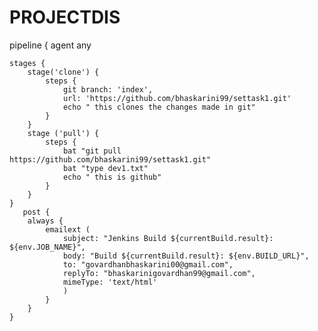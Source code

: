 # PROJECTDIS
pipeline {
    agent any

    stages {
        stage('clone') {
            steps {
                git branch: 'index',
                url: 'https://github.com/bhaskarini99/settask1.git'
                echo " this clones the changes made in git"
            }
        }
        stage ('pull') {
            steps {
                bat "git pull https://github.com/bhaskarini99/settask1.git"
                bat "type dev1.txt"
                echo " this is github"
            }
        }
    }
       post {
        always {
            emailext (
                subject: "Jenkins Build ${currentBuild.result}: ${env.JOB_NAME}",
                body: "Build ${currentBuild.result}: ${env.BUILD_URL}",
                to: "govardhanbhaskarini00@gmail.com",
                replyTo: "bhaskarinigovardhan99@gmail.com",
                mimeType: 'text/html' 
                )
            }
        }
    }
